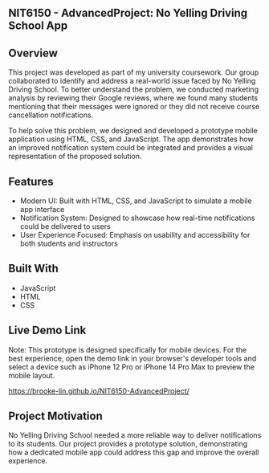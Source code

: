 **NIT6150 - AdvancedProject: No Yelling Driving School App**
-

**Overview**
-
This project was developed as part of my university coursework. Our group collaborated to identify and address a real-world issue faced by No Yelling Driving School. 
To better understand the problem, we conducted marketing analysis by reviewing their Google reviews, where we found many students mentioning that their messages were ignored or 
they did not receive course cancellation notifications.

To help solve this problem, we designed and developed a prototype mobile application using HTML, CSS, and JavaScript. The app demonstrates how an improved notification system
could be integrated and provides a visual representation of the proposed solution.

**Features**
-
* Modern UI: Built with HTML, CSS, and JavaScript to simulate a mobile app interface
* Notification System: Designed to showcase how real-time notifications could be delivered to users
* User Experience Focused: Emphasis on usability and accessibility for both students and instructors

**Built With**
-
* JavaScript
* HTML
* CSS

**Live Demo Link**
-
Note: This prototype is designed specifically for mobile devices. For the best experience, open the demo link in your 
browser's developer tools and select a device such as iPhone 12 Pro or iPhone 14 Pro Max to preview the mobile layout.

https://brooke-lin.github.io/NIT6150-AdvancedProject/

**Project Motivation**
-
No Yelling Driving School needed a more reliable way to deliver notifications to its students. Our project provides a prototype solution,
demonstrating how a dedicated mobile app could address this gap and improve the overall experience.


